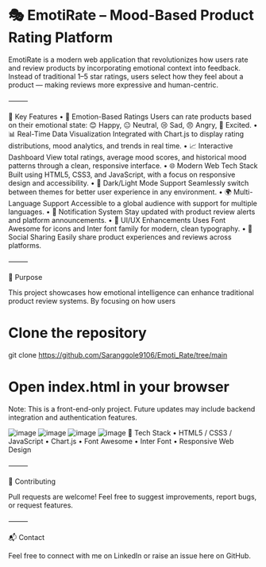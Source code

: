 # **🎭 EmotiRate – Mood-Based Product Rating Platform**

EmotiRate is a modern web application that revolutionizes how users rate and review products by incorporating emotional context into feedback. Instead of traditional 1–5 star ratings, users select how they feel about a product — making reviews more expressive and human-centric.

⸻

🌟 Key Features
	•	🎯 Emotion-Based Ratings
Users can rate products based on their emotional state: 😊 Happy, 😐 Neutral, 😢 Sad, 😠 Angry, 🤩 Excited.
	•	📊 Real-Time Data Visualization
Integrated with Chart.js to display rating distributions, mood analytics, and trends in real time.
	•	📈 Interactive Dashboard
View total ratings, average mood scores, and historical mood patterns through a clean, responsive interface.
	•	🌐 Modern Web Tech Stack
Built using HTML5, CSS3, and JavaScript, with a focus on responsive design and accessibility.
	•	🌙 Dark/Light Mode Support
Seamlessly switch between themes for better user experience in any environment.
	•	🌍 Multi-Language Support
Accessible to a global audience with support for multiple languages.
	•	🔔 Notification System
Stay updated with product review alerts and platform announcements.
	•	🧩 UI/UX Enhancements
Uses Font Awesome for icons and Inter font family for modern, clean typography.
	•	📢 Social Sharing
Easily share product experiences and reviews across platforms.

⸻

🧠 Purpose

This project showcases how emotional intelligence can enhance traditional product review systems. By focusing on how users

# Clone the repository
git clone https://github.com/Saranggole9106/Emoti_Rate/tree/main

# Open index.html in your browser
Note: This is a front-end-only project. Future updates may include backend integration and authentication features.

![image](https://github.com/user-attachments/assets/f195e802-2008-474d-98e0-09dd968756af)
![image](https://github.com/user-attachments/assets/74078b4f-2a38-45ec-b529-85dc53cd8601)
![image](https://github.com/user-attachments/assets/059185dd-0d3f-4189-b5b8-d8850ecc37f5)
![image](https://github.com/user-attachments/assets/8bdb4b88-db8b-46fc-a8fa-c4a1a90cb65a)
📌 Tech Stack
	•	HTML5 / CSS3 / JavaScript
	•	Chart.js
	•	Font Awesome
	•	Inter Font
	•	Responsive Web Design

⸻

🤝 Contributing

Pull requests are welcome! Feel free to suggest improvements, report bugs, or request features.

⸻

📬 Contact

Feel free to connect with me on LinkedIn or raise an issue here on GitHub.



